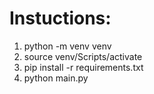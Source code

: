 # Instuctions:

1. python -m venv venv
2. source venv/Scripts/activate
3. pip install -r requirements.txt
4. python main.py

